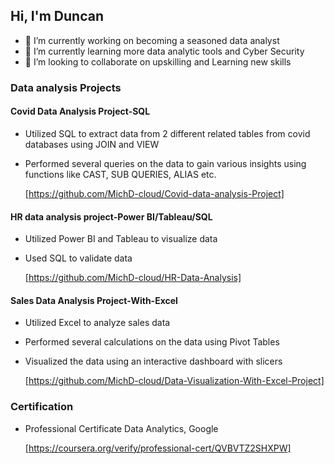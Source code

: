 ## Hi, I'm Duncan

- 🔭 I’m currently working on becoming a seasoned data analyst
- 🌱 I’m currently learning more data analytic tools and Cyber Security
- 👯 I’m looking to collaborate on upskilling and Learning new skills
  
### Data analysis Projects

#### Covid Data Analysis Project-SQL
 - Utilized SQL to extract data from 2 different related tables from covid databases using JOIN and VIEW
 - Performed several queries on the data to gain various insights using functions like CAST, SUB QUERIES, ALIAS etc.
   
   [https://github.com/MichD-cloud/Covid-data-analysis-Project]

#### HR data analysis project-Power BI/Tableau/SQL 

 - Utilized Power BI and Tableau to visualize data 
 - Used SQL to validate data
   
   [https://github.com/MichD-cloud/HR-Data-Analysis]

#### Sales Data Analysis Project-With-Excel

 - Utilized Excel to analyze sales data
 - Performed several calculations on the data using Pivot Tables
 - Visualized the data using an interactive dashboard with slicers
   
   [https://github.com/MichD-cloud/Data-Visualization-With-Excel-Project]

### Certification
 - Professional Certificate Data Analytics, Google
   
   [https://coursera.org/verify/professional-cert/QVBVTZ2SHXPW]

